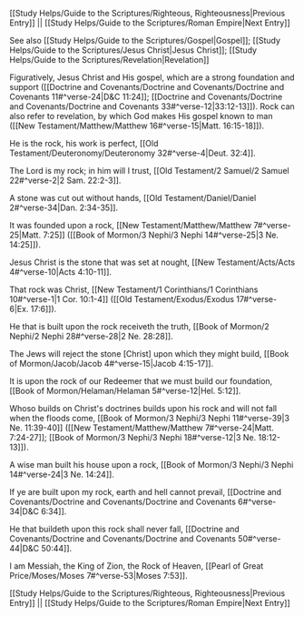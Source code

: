 [[Study Helps/Guide to the Scriptures/Righteous, Righteousness|Previous Entry]]  ||  [[Study Helps/Guide to the Scriptures/Roman Empire|Next Entry]]

 See also [[Study Helps/Guide to the Scriptures/Gospel|Gospel]]; [[Study Helps/Guide to the Scriptures/Jesus Christ|Jesus Christ]]; [[Study Helps/Guide to the Scriptures/Revelation|Revelation]]

 Figuratively, Jesus Christ and His gospel, which are a strong foundation and support ([[Doctrine and Covenants/Doctrine and Covenants/Doctrine and Covenants 11#^verse-24|D&C 11:24]]; [[Doctrine and Covenants/Doctrine and Covenants/Doctrine and Covenants 33#^verse-12|33:12-13]]). Rock can also refer to revelation, by which God makes His gospel known to man ([[New Testament/Matthew/Matthew 16#^verse-15|Matt. 16:15-18]]).

 He is the rock, his work is perfect, [[Old Testament/Deuteronomy/Deuteronomy 32#^verse-4|Deut. 32:4]].

 The Lord is my rock; in him will I trust, [[Old Testament/2 Samuel/2 Samuel 22#^verse-2|2 Sam. 22:2-3]].

 A stone was cut out without hands, [[Old Testament/Daniel/Daniel 2#^verse-34|Dan. 2:34-35]].

 It was founded upon a rock, [[New Testament/Matthew/Matthew 7#^verse-25|Matt. 7:25]] ([[Book of Mormon/3 Nephi/3 Nephi 14#^verse-25|3 Ne. 14:25]]).

 Jesus Christ is the stone that was set at nought, [[New Testament/Acts/Acts 4#^verse-10|Acts 4:10-11]].

 That rock was Christ, [[New Testament/1 Corinthians/1 Corinthians 10#^verse-1|1 Cor. 10:1-4]] ([[Old Testament/Exodus/Exodus 17#^verse-6|Ex. 17:6]]).

 He that is built upon the rock receiveth the truth, [[Book of Mormon/2 Nephi/2 Nephi 28#^verse-28|2 Ne. 28:28]].

 The Jews will reject the stone [Christ] upon which they might build, [[Book of Mormon/Jacob/Jacob 4#^verse-15|Jacob 4:15-17]].

 It is upon the rock of our Redeemer that we must build our foundation, [[Book of Mormon/Helaman/Helaman 5#^verse-12|Hel. 5:12]].

 Whoso builds on Christ's doctrines builds upon his rock and will not fall when the floods come, [[Book of Mormon/3 Nephi/3 Nephi 11#^verse-39|3 Ne. 11:39-40]] ([[New Testament/Matthew/Matthew 7#^verse-24|Matt. 7:24-27]]; [[Book of Mormon/3 Nephi/3 Nephi 18#^verse-12|3 Ne. 18:12-13]]).

 A wise man built his house upon a rock, [[Book of Mormon/3 Nephi/3 Nephi 14#^verse-24|3 Ne. 14:24]].

 If ye are built upon my rock, earth and hell cannot prevail, [[Doctrine and Covenants/Doctrine and Covenants/Doctrine and Covenants 6#^verse-34|D&C 6:34]].

 He that buildeth upon this rock shall never fall, [[Doctrine and Covenants/Doctrine and Covenants/Doctrine and Covenants 50#^verse-44|D&C 50:44]].

 I am Messiah, the King of Zion, the Rock of Heaven, [[Pearl of Great Price/Moses/Moses 7#^verse-53|Moses 7:53]].

[[Study Helps/Guide to the Scriptures/Righteous, Righteousness|Previous Entry]]  ||  [[Study Helps/Guide to the Scriptures/Roman Empire|Next Entry]]